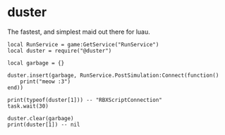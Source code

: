 # duster

The fastest, and simplest maid out there for luau.

```luau
local RunService = game:GetService("RunService")
local duster = require("@duster")

local garbage = {}

duster.insert(garbage, RunService.PostSimulation:Connect(function()
	print("meow :3")
end))

print(typeof(duster[1])) -- "RBXScriptConnection"
task.wait(30)

duster.clear(garbage)
print(duster[1]) -- nil
```
